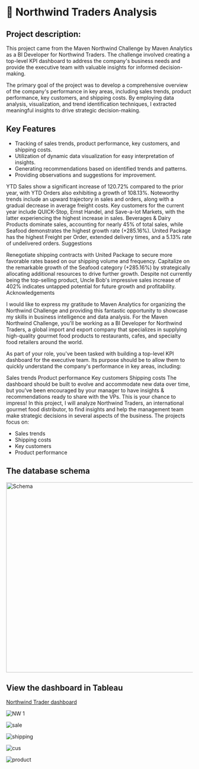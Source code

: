 # 🚢 Northwind Traders Analysis 

## Project description:
This project came from the Maven Northwind Challenge by Maven Analytics as a BI Developer for Northwind Traders. The challenge involved creating a top-level KPI dashboard to address the company's business needs and provide the executive team with valuable insights for informed decision-making.

The primary goal of the project was to develop a comprehensive overview of the company's performance in key areas, including sales trends, product performance, key customers, and shipping costs. By employing data analysis, visualization, and trend identification techniques, I extracted meaningful insights to drive strategic decision-making.

## Key Features

* Tracking of sales trends, product performance, key customers, and shipping costs.
* Utilization of dynamic data visualization for easy interpretation of insights.
* Generating recommendations based on identified trends and patterns.
* Providing observations and suggestions for improvement.

YTD Sales show a significant increase of 120.72% compared to the prior year, with YTD Orders also exhibiting a growth of 108.13%.
Noteworthy trends include an upward trajectory in sales and orders, along with a gradual decrease in average freight costs.
Key customers for the current year include QUICK-Stop, Ernst Handel, and Save-a-lot Markets, with the latter experiencing the highest increase in sales.
Beverages & Dairy Products dominate sales, accounting for nearly 45% of total sales, while Seafood demonstrates the highest growth rate (+285.16%).
United Package has the highest Freight per Order, extended delivery times, and a 5.13% rate of undelivered orders.
Suggestions

Renegotiate shipping contracts with United Package to secure more favorable rates based on our shipping volume and frequency.
Capitalize on the remarkable growth of the Seafood category (+285.16%) by strategically allocating additional resources to drive further growth.
Despite not currently being the top-selling product, Uncle Bob's impressive sales increase of 402% indicates untapped potential for future growth and profitability.
Acknowledgements

I would like to express my gratitude to Maven Analytics for organizing the Northwind Challenge and providing this fantastic opportunity to showcase my skills in business intelligence and data analysis.
For the Maven Northwind Challenge, you'll be working as a BI Developer for Northwind Traders, a global import and export company that specializes in supplying high-quality gourmet food products to restaurants, cafes, and specialty food retailers around the world.

As part of your role, you've been tasked with building a top-level KPI dashboard for the executive team. Its purpose should be to allow them to quickly understand the company's performance in key areas, including:

Sales trends
Product performance
Key customers
Shipping costs
The dashboard should be built to evolve and accommodate new data over time, but you've been encouraged by your manager to have insights & recommendations ready to share with the VPs. This is your chance to impress!
In this project, I will analyze Northwind Traders, an international gourmet food distributor, to find insights and help the management team make strategic decisions in several aspects of the business. The projects focus on:

  * Sales trends
  * Shipping costs
  * Key customers
  * Product performance

## The database schema
<img width="512" alt="Schema" src="https://github.com/bachbaongan/Portfolio_Data/assets/144385168/6025f375-8682-4eb4-a3be-133f0064eee6">

## View the dashboard in Tableau
[Northwind Trader dashboard](https://public.tableau.com/app/profile/clara.bach/viz/NorthwindTraderDashboard/Dashboard1)

![ NW 1](https://github.com/bachbaongan/Portfolio_Data/assets/144385168/197f9029-8b1c-4758-ad98-4330edb15a2e)

![sale](https://github.com/bachbaongan/Portfolio_Data/assets/144385168/9bba807c-dfa8-4abd-a2f4-643ba7c3a763)

![shipping](https://github.com/bachbaongan/Portfolio_Data/assets/144385168/86ed0fda-3470-47bd-8816-d0e1450e941d)

![cus](https://github.com/bachbaongan/Portfolio_Data/assets/144385168/b8617ebb-c1bb-49af-91a0-53620c355d31)

![product](https://github.com/bachbaongan/Portfolio_Data/assets/144385168/de6a7b26-fc72-40d5-9048-8277529b4419)
